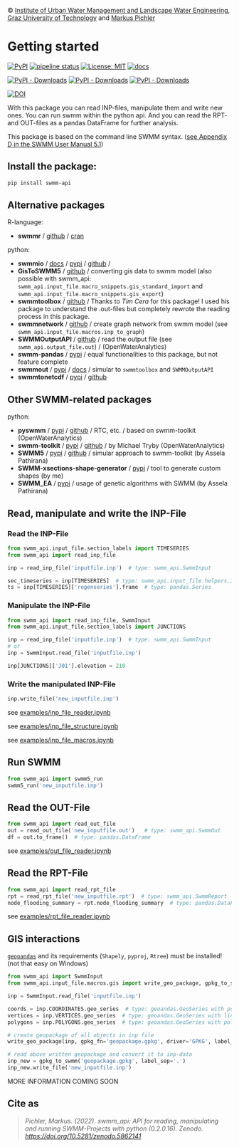 © [Institute of Urban Water Management and Landscape Water Engineering](https://www.sww.tugraz.at), [Graz University of Technology](https://www.tugraz.at/home/) and [Markus Pichler](mailto:markus.pichler@tugraz.at)

# Getting started

[![PyPI](https://img.shields.io/pypi/v/swmm-api.svg)](https://pypi.python.org/pypi/swmm-api)
[![pipeline status](https://gitlab.com/markuspichler/swmm_api/badges/master/pipeline.svg)](https://gitlab.com/markuspichler/swmm_api/-/commits/master)
[![License: MIT](https://img.shields.io/badge/License-MIT-yellow.svg)](https://opensource.org/licenses/MIT)
[![docs](https://img.shields.io/static/v1.svg?label=sphinx&message=documentation&color=blue)](https://markuspichler.gitlab.io/swmm_api)

[![PyPI - Downloads](https://img.shields.io/pypi/dd/swmm-api)](https://pypi.python.org/pypi/swmm-api)
[![PyPI - Downloads](https://img.shields.io/pypi/dw/swmm-api)](https://pypi.python.org/pypi/swmm-api)
[![PyPI - Downloads](https://img.shields.io/pypi/dm/swmm-api)](https://pypi.python.org/pypi/swmm-api)

[![DOI](https://zenodo.org/badge/DOI/10.5281/zenodo.5862141.svg)](https://doi.org/10.5281/zenodo.5862141)


With this package you can read INP-files, manipulate them and write new ones.
You can run swmm within the python api.
And you can read the RPT- and OUT-files as a pandas DataFrame for further analysis.

This package is based on the command line SWMM syntax. ([see Appendix D in the SWMM User Manual 5.1](https://www.epa.gov/water-research/storm-water-management-model-swmm-version-51-users-manual))

## Install the package:
```bash
pip install swmm-api
```

## Alternative packages

R-language:
- **swmmr** / [github](https://github.com/dleutnant/swmmr) / [cran](https://cran.r-project.org/web/packages/swmmr/index.html)

python: 
- **swmmio** / [docs](https://swmmio.readthedocs.io/en/latest/) / [pypi](https://pypi.org/project/swmmio/) / [github](https://github.com/aerispaha/swmmio) / 
- **GisToSWMM5** / [github](https://github.com/AaltoUrbanWater/GisToSWMM5) / converting gis data to swmm model (also possible with swmm_api: `swmm_api.input_file.macro_snippets.gis_standard_import` and `swmm_api.input_file.macro_snippets.gis_export`)
- **swmmtoolbox** / [github](https://github.com/timcera/swmmtoolbox) / Thanks to _Tim Cera_ for this package! I used his package to understand the .out-files but completely rewrote the reading process in this package.
- **swmmnetwork** / [github](https://github.com/austinorr/swmmnetwork) / create graph network from swmm model (see `swmm_api.input_file.macros.inp_to_graph`)
- **SWMMOutputAPI** / [github](https://github.com/bemcdonnell/SWMMOutputAPI) / read the output file (see `swmm_api.output_file.out`) / (OpenWaterAnalytics)
- **swmm-pandas** / [pypi](https://pypi.org/project/swmm-pandas/) / equal functionalities to this package, but not feature complete
- **swmmout** / [pypi](https://pypi.org/project/swmmout/) / [docs](https://swmmout.readthedocs.io/en/latest/) / simular to `swmmtoolbox` and `SWMMOutputAPI`
- **swmmtonetcdf** / [pypi](https://pypi.org/project/swmmtonetcdf/) / [github](https://github.com/cbuahin/swmmtonetcdf) 

## Other SWMM-related packages

python:
- **pyswmm** / [pypi](https://pypi.org/project/pyswmm/) / [github](https://github.com/OpenWaterAnalytics/pyswmm) / RTC, etc. / based on swmm-toolkit (OpenWaterAnalytics)
- **swmm-toolkit** / [pypi](https://pypi.org/project/swmm-toolkit/) / [github](https://github.com/OpenWaterAnalytics/swmm-python) / by Michael Tryby (OpenWaterAnalytics)
- **SWMM5** / [pypi](https://pypi.org/project/SWMM5/) / [github](https://github.com/asselapathirana/swmm5-python) / simular approach to swmm-toolkit (by Assela Pathirana)
- **SWMM-xsections-shape-generator** / [pypi](https://pypi.org/project/SWMM-xsections-shape-generator/) / tool to generate custom shapes (by me)
- **SWMM_EA** / [pypi](https://pypi.org/project/SWMM5_EA/) / usage of genetic algorithms with SWMM (by Assela Pathirana)

## Read, manipulate and write the INP-File

### Read the INP-File

```python
from swmm_api.input_file.section_labels import TIMESERIES
from swmm_api import read_inp_file

inp = read_inp_file('inputfile.inp')  # type: swmm_api.SwmmInput

sec_timeseries = inp[TIMESERIES]  # type: swmm_api.input_file.helpers.InpSection
ts = inp[TIMESERIES]['regenseries'].frame  # type: pandas.Series
```

### Manipulate the INP-File

```python
from swmm_api import read_inp_file, SwmmInput
from swmm_api.input_file.section_labels import JUNCTIONS

inp = read_inp_file('inputfile.inp')  # type: swmm_api.SwmmInput
# or 
inp = SwmmInput.read_file('inputfile.inp')

inp[JUNCTIONS]['J01'].elevation = 210
```

### Write the manipulated INP-File
```python
inp.write_file('new_inputfile.inp')
```

see [examples/inp_file_reader.ipynb](https://gitlab.com/markuspichler/swmm_api/-/blob/master/examples/inp_file_reader.ipynb)

see [examples/inp_file_structure.ipynb](https://gitlab.com/markuspichler/swmm_api/-/blob/master/examples/inp_file_structure.ipynb)

see [examples/inp_file_macros.ipynb](https://gitlab.com/markuspichler/swmm_api/-/blob/master/examples/inp_file_macros.ipynb)




## Run SWMM
```python
from swmm_api import swmm5_run
swmm5_run('new_inputfile.inp')
```

## Read the OUT-File
```python
from swmm_api import read_out_file
out = read_out_file('new_inputfile.out')   # type: swmm_api.SwmmOut
df = out.to_frame()  # type: pandas.DataFrame
```
see [examples/out_file_reader.ipynb](https://gitlab.com/markuspichler/swmm_api/-/blob/master/examples/out_file_reader.ipynb)


## Read the RPT-File
```python
from swmm_api import read_rpt_file
rpt = read_rpt_file('new_inputfile.rpt')  # type: swmm_api.SwmmReport
node_flooding_summary = rpt.node_flooding_summary  # type: pandas.DataFrame
```
see [examples/rpt_file_reader.ipynb](https://gitlab.com/markuspichler/swmm_api/-/blob/master/examples/rpt_file_reader.ipynb)

## GIS interactions

[`geopandas`](https://geopandas.org/) and its requirements (`Shapely`, `pyproj`, `Rtree`) must be installed! (not that easy on Windows)

```python
from swmm_api import SwmmInput
from swmm_api.input_file.macros.gis import write_geo_package, gpkg_to_swmm

inp = SwmmInput.read_file('inputfile.inp')

coords = inp.COORDINATES.geo_series  # type: geoandas.GeoSeries with points for all nodes
vertices = inp.VERTICES.geo_series  # type: geoandas.GeoSeries with lines for all links
polygons = inp.POLYGONS.geo_series  # type: geoandas.GeoSeries with polygons for all subcatchments

# create geopackage of all objects in inp file
write_geo_package(inp, gpkg_fn='geopackage.gpkg', driver='GPKG', label_sep='.', crs="EPSG:32633")

# read above written geopackage and convert it to inp-data
inp_new = gpkg_to_swmm('geopackage.gpkg', label_sep='.')
inp_new.write_file('new_inputfile.inp')
```

MORE INFORMATION COMING SOON

## Cite as

> *Pichler, Markus. (2022). swmm_api: API for reading, manipulating and running SWMM-Projects with python (0.2.0.16). Zenodo. https://doi.org/10.5281/zenodo.5862141*